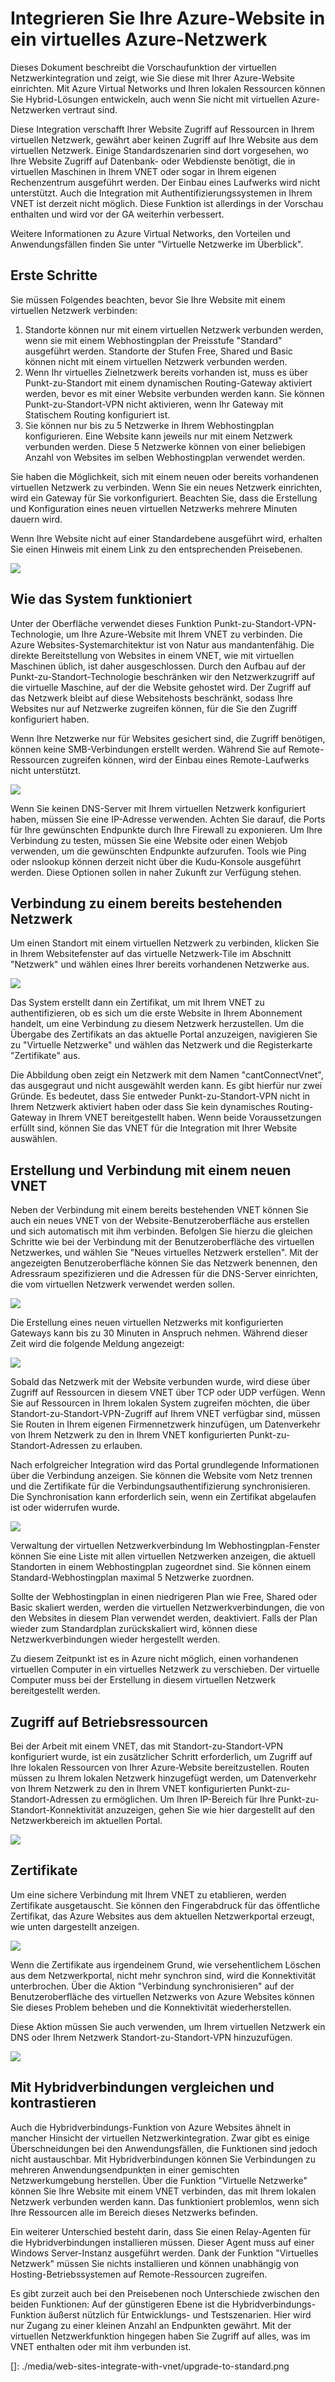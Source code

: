 <properties title="Integrate your Azure Website with an Azure Virtual Network" pageTitle="Integrate Azure Website with Azure VNet" description="Shows you how to connect an Azure Website to a new or existing Azure virtual network" metaKeywords="" services="web-sites,virtual-network" solutions="web,integration,infrastructure" documentationCenter="" authors="cephalin" videoId="" scriptId="" />

<tags ms.service="web-sites" ms.workload="web" ms.tgt_pltfrm="na" ms.devlang="na" ms.topic="article" ms.date="09/24/2014" ms.author="cephalin" />

# Integrieren Sie Ihre Azure-Website in ein virtuelles Azure-Netzwerk

Dieses Dokument beschreibt die Vorschaufunktion der virtuellen Netzwerkintegration und zeigt, wie Sie diese mit Ihrer Azure-Website einrichten. Mit Azure Virtual Networks und Ihren lokalen Ressourcen können Sie Hybrid-Lösungen entwickeln, auch wenn Sie nicht mit virtuellen Azure-Netzwerken vertraut sind.

Diese Integration verschafft Ihrer Website Zugriff auf Ressourcen in Ihrem virtuellen Netzwerk, gewährt aber keinen Zugriff auf Ihre Website aus dem virtuellen Netzwerk. Einige Standardszenarien sind dort vorgesehen, wo Ihre Website Zugriff auf Datenbank- oder Webdienste benötigt, die in virtuellen Maschinen in Ihrem VNET oder sogar in Ihrem eigenen Rechenzentrum ausgeführt werden. Der Einbau eines Laufwerks wird nicht unterstützt. Auch die Integration mit Authentifizierungssystemen in Ihrem VNET ist derzeit nicht möglich. Diese Funktion ist allerdings in der Vorschau enthalten und wird vor der GA weiterhin verbessert.

Weitere Informationen zu Azure Virtual Networks, den Vorteilen und Anwendungsfällen finden Sie unter "Virtuelle Netzwerke im Überblick".

## Erste Schritte

Sie müssen Folgendes beachten, bevor Sie Ihre Website mit einem virtuellen Netzwerk verbinden:

1.  Standorte können nur mit einem virtuellen Netzwerk verbunden werden, wenn sie mit einem Webhostingplan der Preisstufe "Standard" ausgeführt werden. Standorte der Stufen Free, Shared und Basic können nicht mit einem virtuellen Netzwerk verbunden werden.
2.  Wenn Ihr virtuelles Zielnetzwerk bereits vorhanden ist, muss es über Punkt-zu-Standort mit einem dynamischen Routing-Gateway aktiviert werden, bevor es mit einer Website verbunden werden kann. Sie können Punkt-zu-Standort-VPN nicht aktivieren, wenn Ihr Gateway mit Statischem Routing konfiguriert ist.
3.  Sie können nur bis zu 5 Netzwerke in Ihrem Webhostingplan konfigurieren. Eine Website kann jeweils nur mit einem Netzwerk verbunden werden. Diese 5 Netzwerke können von einer beliebigen Anzahl von Websites im selben Webhostingplan verwendet werden.

Sie haben die Möglichkeit, sich mit einem neuen oder bereits vorhandenen virtuellen Netzwerk zu verbinden. Wenn Sie ein neues Netzwerk einrichten, wird ein Gateway für Sie vorkonfiguriert. Beachten Sie, dass die Erstellung und Konfiguration eines neuen virtuellen Netzwerks mehrere Minuten dauern wird.

Wenn Ihre Website nicht auf einer Standardebene ausgeführt wird, erhalten Sie einen Hinweis mit einem Link zu den entsprechenden Preisebenen.

![](./media/web-sites-integrate-with-vnet/upgrade-to-standard.png)

## Wie das System funktioniert

Unter der Oberfläche verwendet dieses Funktion Punkt-zu-Standort-VPN-Technologie, um Ihre Azure-Website mit Ihrem VNET zu verbinden. Die Azure Websites-Systemarchitektur ist von Natur aus mandantenfähig. Die direkte Bereitstellung von Websites in einem VNET, wie mit virtuellen Maschinen üblich, ist daher ausgeschlossen. Durch den Aufbau auf der Punkt-zu-Standort-Technologie beschränken wir den Netzwerkzugriff auf die virtuelle Maschine, auf der die Website gehostet wird. Der Zugriff auf das Netzwerk bleibt auf diese Websitehosts beschränkt, sodass Ihre Websites nur auf Netzwerke zugreifen können, für die Sie den Zugriff konfiguriert haben.

Wenn Ihre Netzwerke nur für Websites gesichert sind, die Zugriff benötigen, können keine SMB-Verbindungen erstellt werden. Während Sie auf Remote-Ressourcen zugreifen können, wird der Einbau eines Remote-Laufwerks nicht unterstützt.

![](./media/web-sites-integrate-with-vnet/how-it-works.png)

Wenn Sie keinen DNS-Server mit Ihrem virtuellen Netzwerk konfiguriert haben, müssen Sie eine IP-Adresse verwenden. Achten Sie darauf, die Ports für Ihre gewünschten Endpunkte durch Ihre Firewall zu exponieren. Um Ihre Verbindung zu testen, müssen Sie eine Website oder einen Webjob verwenden, um die gewünschten Endpunkte aufzurufen. Tools wie Ping oder nslookup können derzeit nicht über die Kudu-Konsole ausgeführt werden. Diese Optionen sollen in naher Zukunft zur Verfügung stehen.

## Verbindung zu einem bereits bestehenden Netzwerk

Um einen Standort mit einem virtuellen Netzwerk zu verbinden, klicken Sie in Ihrem Websitefenster auf das virtuelle Netzwerk-Tile im Abschnitt "Netzwerk" und wählen eines Ihrer bereits vorhandenen Netzwerke aus.

![](./media/web-sites-integrate-with-vnet/connect-to-existing-vnet.png)

Das System erstellt dann ein Zertifikat, um mit Ihrem VNET zu authentifizieren, ob es sich um die erste Website in Ihrem Abonnement handelt, um eine Verbindung zu diesem Netzwerk herzustellen. Um die Übergabe des Zertifikats an das aktuelle Portal anzuzeigen, navigieren Sie zu "Virtuelle Netzwerke" und wählen das Netzwerk und die Registerkarte "Zertifikate" aus.

Die Abbildung oben zeigt ein Netzwerk mit dem Namen "cantConnectVnet", das ausgegraut und nicht ausgewählt werden kann. Es gibt hierfür nur zwei Gründe. Es bedeutet, dass Sie entweder Punkt-zu-Standort-VPN nicht in Ihrem Netzwerk aktiviert haben oder dass Sie kein dynamisches Routing-Gateway in Ihrem VNET bereitgestellt haben. Wenn beide Voraussetzungen erfüllt sind, können Sie das VNET für die Integration mit Ihrer Website auswählen.

## Erstellung und Verbindung mit einem neuen VNET

Neben der Verbindung mit einem bereits bestehenden VNET können Sie auch ein neues VNET von der Website-Benutzeroberfläche aus erstellen und sich automatisch mit ihm verbinden. Befolgen Sie hierzu die gleichen Schritte wie bei der Verbindung mit der Benutzeroberfläche des virtuellen Netzwerkes, und wählen Sie "Neues virtuelles Netzwerk erstellen". Mit der angezeigten Benutzeroberfläche können Sie das Netzwerk benennen, den Adressraum spezifizieren und die Adressen für die DNS-Server einrichten, die vom virtuellen Netzwerk verwendet werden sollen.

![](./media/web-sites-integrate-with-vnet/create-new-vnet.png)

Die Erstellung eines neuen virtuellen Netzwerks mit konfigurierten Gateways kann bis zu 30 Minuten in Anspruch nehmen. Während dieser Zeit wird die folgende Meldung angezeigt:

![](./media/web-sites-integrate-with-vnet/new-vnet-progress.png)

Sobald das Netzwerk mit der Website verbunden wurde, wird diese über Zugriff auf Ressourcen in diesem VNET über TCP oder UDP verfügen. Wenn Sie auf Ressourcen in Ihrem lokalen System zugreifen möchten, die über Standort-zu-Standort-VPN-Zugriff auf Ihrem VNET verfügbar sind, müssen Sie Routen in Ihrem eigenen Firmennetzwerk hinzufügen, um Datenverkehr von Ihrem Netzwerk zu den in Ihrem VNET konfigurierten Punkt-zu-Standort-Adressen zu erlauben.

Nach erfolgreicher Integration wird das Portal grundlegende Informationen über die Verbindung anzeigen. Sie können die Website vom Netz trennen und die Zertifikate für die Verbindungsauthentifizierung synchronisieren. Die Synchronisation kann erforderlich sein, wenn ein Zertifikat abgelaufen ist oder widerrufen wurde.

![](./media/web-sites-integrate-with-vnet/vnet-status-portal.png)

Verwaltung der virtuellen Netzwerkverbindung
Im Webhostingplan-Fenster können Sie eine Liste mit allen virtuellen Netzwerken anzeigen, die aktuell Standorten in einem Webhostingplan zugeordnet sind. Sie können einem Standard-Webhostingplan maximal 5 Netzwerke zuordnen.

Sollte der Webhostingplan in einen niedrigeren Plan wie Free, Shared oder Basic skaliert werden, werden die virtuellen Netzwerkverbindungen, die von den Websites in diesem Plan verwendet werden, deaktiviert. Falls der Plan wieder zum Standardplan zurückskaliert wird, können diese Netzwerkverbindungen wieder hergestellt werden.

Zu diesem Zeitpunkt ist es in Azure nicht möglich, einen vorhandenen virtuellen Computer in ein virtuelles Netzwerk zu verschieben. Der virtuelle Computer muss bei der Erstellung in diesem virtuellen Netzwerk bereitgestellt werden.

## Zugriff auf Betriebsressourcen

Bei der Arbeit mit einem VNET, das mit Standort-zu-Standort-VPN konfiguriert wurde, ist ein zusätzlicher Schritt erforderlich, um Zugriff auf Ihre lokalen Ressourcen von Ihrer Azure-Website bereitzustellen. Routen müssen zu Ihrem lokalen Netzwerk hinzugefügt werden, um Datenverkehr von Ihrem Netzwerk zu den in Ihrem VNET konfigurierten Punkt-zu-Standort-Adressen zu ermöglichen. Um Ihren IP-Bereich für Ihre Punkt-zu-Standort-Konnektivität anzuzeigen, gehen Sie wie hier dargestellt auf den Netzwerkbereich im aktuellen Portal.

![](./media/web-sites-integrate-with-vnet/vpn-to-onpremise.png)

## Zertifikate

Um eine sichere Verbindung mit Ihrem VNET zu etablieren, werden Zertifikate ausgetauscht. Sie können den Fingerabdruck für das öffentliche Zertifikat, das Azure Websites aus dem aktuellen Netzwerkportal erzeugt, wie unten dargestellt anzeigen.

![](./media/web-sites-integrate-with-vnet/vpn-to-onpremise-certificate.png)

Wenn die Zertifikate aus irgendeinem Grund, wie versehentlichem Löschen aus dem Netzwerkportal, nicht mehr synchron sind, wird die Konnektivität unterbrochen. Über die Aktion "Verbindung synchronisieren" auf der Benutzeroberfläche des virtuellen Netzwerks von Azure Websites können Sie dieses Problem beheben und die Konnektivität wiederherstellen.

Diese Aktion müssen Sie auch verwenden, um Ihrem virtuellen Netzwerk ein DNS oder Ihrem Netzwerk Standort-zu-Standort-VPN hinzuzufügen.

![](./media/web-sites-integrate-with-vnet/vnet-sync-connection.png)

## Mit Hybridverbindungen vergleichen und kontrastieren

Auch die Hybridverbindungs-Funktion von Azure Websites ähnelt in mancher Hinsicht der virtuellen Netzwerkintegration. Zwar gibt es einige Überschneidungen bei den Anwendungsfällen, die Funktionen sind jedoch nicht austauschbar. Mit Hybridverbindungen können Sie Verbindungen zu mehreren Anwendungsendpunkten in einer gemischten Netzwerkumgebung herstellen. Über die Funktion "Virtuelle Netzwerke" können Sie Ihre Website mit einem VNET verbinden, das mit Ihrem lokalen Netzwerk verbunden werden kann. Das funktioniert problemlos, wenn sich Ihre Ressourcen alle im Bereich dieses Netzwerks befinden.

Ein weiterer Unterschied besteht darin, dass Sie einen Relay-Agenten für die Hybridverbindungen installieren müssen. Dieser Agent muss auf einer Windows Server-Instanz ausgeführt werden. Dank der Funktion "Virtuelles Netzwerk" müssen Sie nichts installieren und können unabhängig von Hosting-Betriebssystemen auf Remote-Ressourcen zugreifen.

Es gibt zurzeit auch bei den Preisebenen noch Unterschiede zwischen den beiden Funktionen: Auf der günstigeren Ebene ist die Hybridverbindungs-Funktion äußerst nützlich für Entwicklungs- und Testszenarien. Hier wird nur Zugang zu einer kleinen Anzahl an Endpunkten gewährt. Mit der virtuellen Netzwerkfunktion hingegen haben Sie Zugriff auf alles, was im VNET enthalten oder mit ihm verbunden ist.

  []: ./media/web-sites-integrate-with-vnet/upgrade-to-standard.png
